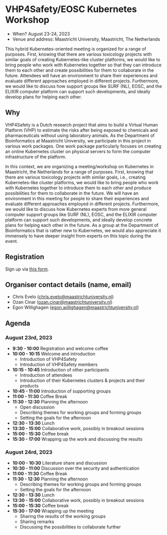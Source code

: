 # VHP4Safety/EOSC Kubernetes Workshop

* When? August 23-24, 2023
* Venue and address: Maastricht University, Maastricht, The Netherlands

This hybrid Kubernetes-oriented meeting is  organized for a range of purposes. First, knowing that there are various toxicology projects with similar goals of creating Kubernetes-like cluster platforms, we would like to bring people who work with Kubernetes together so that they can introduce them to each other and create possibilities for them to collaborate in the future. Attendees will have an environment to share their experiences and evaluate different approaches employed in different projects. Furthermore, we would like to discuss how support groups like SURF (NL), EOSC, and the ELIXIR computer platform can support such developments, and ideally develop plans for helping each other. 

## Why

VHP4Safety is a Dutch research project that aims to build a Virtual Human Platform (VHP) to estimate the risks after being exposed to chemicals and pharmaceuticals without using laboratory animals. As the Department of Bioinformatics at Maastricht University, we participate in this project in various work packages. One work package particularly focuses on creating an online Kubernetes cluster on physical servers to form the computer infrastructure of the platform. 

In this context, we are organizing a meeting/workshop on Kubernetes in Maastricht, the Netherlands for a range of purposes. First, knowing that there are various toxicology projects with similar goals, i.e., creating Kubernetes-like cluster platforms, we would like to bring people who work with Kubernetes together to introduce them to each other and produce possibilities for them to collaborate in the future. We will have an environment in this meeting for people to share their experiences and evaluate different approaches employed in different projects. Furthermore, we would like to discuss how Kubernetes experts from more general computer support groups like SURF (NL), EOSC, and the ELIXIR computer platform can support such developments, and ideally develop concrete plans for helping each other in the future. As a group at the Department of Bioinformatics that is rather new to Kubernetes, we would also appreciate it immensely to have deeper insight from experts on this topic during the event. 

## Registration

Sign up via [this form](https://docs.google.com/forms/d/e/1FAIpQLScv13XL3qB7SQ7hXZmctB4PZYiDqbYYlhN-UKie_0XYsZA-cA/viewform).

## Organiser contact details (name, email)

* Chris Evelo (chris.evelo@maastrichtuniversity.nl)
* Ozan Cinar (ozan.cinar@maastrichtuniversity.nl)
* Egon Willighagen (egon.willighagen@maastrichtuniversity.nl)

## Agenda

### August 23rd, 2023

* **9:30 - 10:00** Registration and welcome coffee
* **10:00 - 10:15** Welcome and introduction
  * Introduction of VHP4Safety
  * Introduction of VHP4Safety members
* **10:15 - 10:45** Introduction of other participants
  * Introduction of attendees
  * Introduction of their Kubernetes clusters & projects and their products
* **10:45 - 11:00** Introduction of supporting groups
* **11:00 - 11:30** Coffee Break
* **11:30 - 12:30** Planning the afternoon
  * Open discussion
  * Describing themes for working groups and forming groups
  * Setting the goals for the afternoon
* **12:30 - 13:30** Lunch
* **13:30 - 15:00** Collaborative work, possibly in breakout sessions
* **15:00 - 15:30** Coffee break
* **15:30 - 17:00** Wrapping up the work and discussing the results

### August 24rd, 2023

* **10:00 - 10:30** Literature share and discussion
* **10:30 - 11:00** Discussion over the security and authentication
* **11:00 - 11:30** Coffee Break
* **11:30 - 12:30** Planning the afternoon
  * Describing themes for working groups and forming groups
  * Setting the goals for the afternoon
* **12:30 - 13:30** Lunch
* **13:30 - 15:00** Collaborative work, possibly in breakout sessions
* **15:00 - 15:30** Coffee break
* **15:30 - 17:00** Wrapping up the meeting
  * Sharing the results of the working groups
  * Sharing remarks
  * Discussing the possibilities to collaborate further

